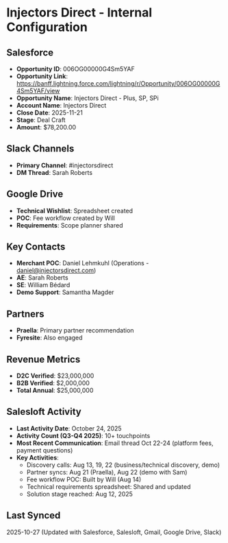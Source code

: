 # Injectors Direct - Internal Configuration

## Salesforce
- **Opportunity ID**: 006OG00000G4Sm5YAF
- **Opportunity Link**: https://banff.lightning.force.com/lightning/r/Opportunity/006OG00000G4Sm5YAF/view
- **Opportunity Name**: Injectors Direct - Plus, SP, SPi
- **Account Name**: Injectors Direct
- **Close Date**: 2025-11-21
- **Stage**: Deal Craft
- **Amount**: $78,200.00

## Slack Channels
- **Primary Channel**: #injectorsdirect
- **DM Thread**: Sarah Roberts

## Google Drive
- **Technical Wishlist**: Spreadsheet created
- **POC**: Fee workflow created by Will
- **Requirements**: Scope planner shared

## Key Contacts
- **Merchant POC**: Daniel Lehmkuhl (Operations - daniel@injectorsdirect.com)
- **AE**: Sarah Roberts
- **SE**: William Bédard
- **Demo Support**: Samantha Magder

## Partners
- **Praella**: Primary partner recommendation
- **Fyresite**: Also engaged

## Revenue Metrics
- **D2C Verified**: $23,000,000
- **B2B Verified**: $2,000,000
- **Total Annual**: $25,000,000

## Salesloft Activity
- **Last Activity Date**: October 24, 2025
- **Activity Count (Q3-Q4 2025)**: 10+ touchpoints
- **Most Recent Communication**: Email thread Oct 22-24 (platform fees, payment questions)
- **Key Activities**:
  - Discovery calls: Aug 13, 19, 22 (business/technical discovery, demo)
  - Partner syncs: Aug 21 (Praella), Aug 22 (demo with Sam)
  - Fee workflow POC: Built by Will (Aug 14)
  - Technical requirements spreadsheet: Shared and updated
  - Solution stage reached: Aug 12, 2025

## Last Synced
2025-10-27 (Updated with Salesforce, Salesloft, Gmail, Google Drive, Slack)



